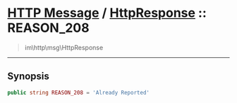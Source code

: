 # [HTTP Message](http.md) / [HttpResponse](http-HttpResponse.md) :: REASON_208
 > im\http\msg\HttpResponse
____

## Synopsis
```php
public string REASON_208 = 'Already Reported'
```
